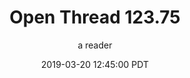 ---
layout: podcast
title: "Open Thread 123.75"
author: a reader
description: https://slatestarcodex.com/2019/03/20/open-thread-123-75/
date: 2019-03-20 12:45:00 PDT
length: 59711
duration: 15
guid: open-thread-123-75
---